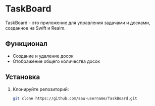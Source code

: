 # TaskBoard

TaskBoard - это приложение для управления задачами и досками, созданное на Swift и Realm.

## Функционал

- Создание и удаление досок
- Отображение общего количества досок

## Установка

1. Клонируйте репозиторий:
   ```bash
   git clone https://github.com/ваш-username/TaskBoard.git
